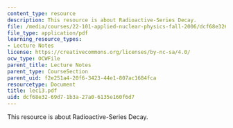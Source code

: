 ```yaml
---
content_type: resource
description: This resource is about Radioactive-Series Decay.
file: /media/courses/22-101-applied-nuclear-physics-fall-2006/dcf68e3269d71b3a27a06135e160f6d7_lec13.pdf
file_type: application/pdf
learning_resource_types:
- Lecture Notes
license: https://creativecommons.org/licenses/by-nc-sa/4.0/
ocw_type: OCWFile
parent_title: Lecture Notes
parent_type: CourseSection
parent_uid: f2e251a4-20f6-3423-44e1-807ac1684fca
resourcetype: Document
title: lec13.pdf
uid: dcf68e32-69d7-1b3a-27a0-6135e160f6d7
---
```

This resource is about Radioactive-Series Decay.